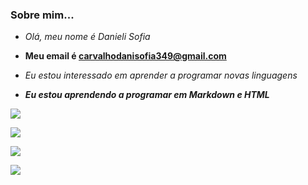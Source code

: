 ###     Sobre mim...
- _Olá, meu nome é Danieli Sofia_

- **Meu email é carvalhodanisofia349@gmail.com**
- <i>Eu estou interessado em aprender a programar novas linguagens<i/>
- <b>Eu estou aprendendo a programar em Markdown e HTML</b> 
  
 ![](https://img.shields.io/badge/Instagram-E4405F?style=for-the-badge&logo=instagram&logoColor=white)
 
 [![](https://img.shields.io/badge/YouTube-FF0000?style=for-the-badge&logo=youtube&logoColor=white)](http://youtube.com.br) 
 
 ![](https://img.shields.io/badge/WhatsApp-25D366?style=for-the-badge&logo=whatsapp&logoColor=white)
 
 [![](https://img.shields.io/badge/Netflix-E50914?style=for-the-badge&logo=netflix&logoColor=white)](netflix.com/br)
 
